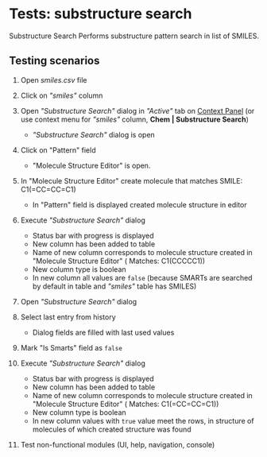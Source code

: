<!-- TITLE: Tests: Substructure search -->
<!-- SUBTITLE: -->

# Tests: substructure search

Substructure Search Performs substructure pattern search in list of SMILES.

## Testing scenarios

1. Open *smiles.csv* file
2. Click on *"smiles"* column

3. Open *"Substructure Search"* dialog in *"Active"* tab on [Context Panel](../../../../datagrok/navigation.md#context-panel)
   (or use context menu for *"smiles"* column, **Chem | Substructure Search**)

    * *"Substructure Search"* dialog is open

4. Click on "Pattern" field

    * "Molecule Structure Editor" is open.

5. In "Molecule Structure Editor" create molecule that matches SMILE: C1(=CC=CC=C1)

    * In "Pattern" field is displayed created molecule structure in editor

6. Execute *"Substructure Search"* dialog

    * Status bar with progress is displayed
    * New column has been added to table
    * Name of new column corresponds to molecule structure created in "Molecule Structure Editor" (
      Matches: C1(CCCCC1))
    * New column type is boolean
    * In new column all values are ```false``` (because SMARTs are searched by default in table and *"smiles"* table has
      SMILES)

7. Open *"Substructure Search"* dialog

8. Select last entry from history

    * Dialog fields are filled with last used values

9. Mark "Is Smarts" field as ```false```

10. Execute *"Substructure Search"* dialog

    * Status bar with progress is displayed
    * New column has been added to table
    * Name of new column corresponds to molecule structure created in "Molecule Structure Editor" (
      Matches: C1(=CC=CC=C1))
    * New column type is boolean
    * In new column values with ```true``` value meet the rows, in structure of molecules of which created structure was
      found

11. Test non-functional modules (UI, help, navigation, console)
